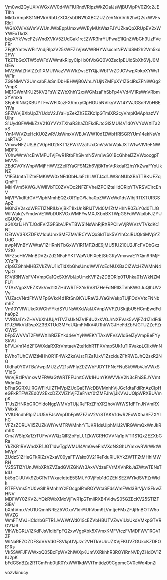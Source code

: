Vm0wd2QyUXlVWGxWV0d4WFlURndVRlpzWkZOalJsWjBUVlpPV0ZKc2JETlhh
Mk0xVmpKS1NHVkVRbUZXClZsbDNWbXBCZUZZeVNrVlViR2hvQ2sxWVFsRldi
WGhXWlVaWmVWUnJWbEppUmxwWVEyMUtWazFJYUZkaQpXRUpEV2xWYWExTkdX
bkpXYkVwcFZsWndXVkV5ZUdGak1rcEZWR3hrYUFwaE1IQnZWbGh3UzFVeFRr
ZFgKYmtwWFlrVndjRlpzV25kWFZrVjVaVWRHYWsxcmNFWldSM2h2Vm5kd2FW
TkZTbGxXTW5oWFdWWmtkRlpyClpHb0tVbGQ0V0Zsc1pEUldSbXh6VjJ0MGEw
MVZWalZhVlZZd1lXMUtWazVWWkZwaE1YQjJWbTVrZDJGVwpXbkpXYWs1WFlr
ZG9NMVY2UmxabFJsSnlDbHBHWjB0WmJYUjNZMFpXY1ZSclRsZFNiWGg2VmpK
ME1GWnMKU25KV2FsWlZWbXhhY2xsWGMzaFhSbFp4VVd4V1RsWnVRbmxYVmxa
SFpERlNkQXBUYTFwWFlXczFXRmxyClpHOU5NVlkyVW14YWJGSnRVbHBEYlVa
SFZWVjBXbUpZYUdoV2JYaHpZekZhZEZKc1pGTmlXR2cyVmpKMAphazVYUlhr
S1UydGFWMkZzV21GYVYzTXhaR3haZDFkdFJtcGlSMUl4V1d0YVYxWXlTa2xS
Ym14WVZteHcKU0ZwRVJsWmxVWEJVWW10d1ZWbHRlSGRYUm14ekNsVnJaRTVO
VmxwNFZUSjBZV0pHU25KT1ZFWkVZa1UxCmVsVldWakJXTWtwVlVteFNWMDFX
Y0hwWmVrcEhVMFU1VjFwR1RtbFhSMmN5Vm1wS01BcGhhelZZVWxocgpTMVV5
ZEdGV01rWnpWMjFHWVZZelRYaGFSM2h6VjBkTmVtRkdaR2hsYkZwaFYxUkNZ
V1F5UmtaTlZteFMKWW0xNFdGbHJaRzhLWTJ4d1JWSnNUbXBhTTBKUFZqQmFT
Mkl4Vm5KWGJVWllVbTE0ZVVOc2NFZFVhelZPClZteHdORlpYTVRSVE1rcEhV
MjVPVkdKdGVFVlphMmhEQ2xOR1pGVlJha0pZWWxWd1dsWlhjRTlXTURGSApZ
MGh3V2sxdWFETlZNRlUxVjBkT1IxUnRiRlJTVld0M1ZtMHhNR0ZuY0d0TlJG
WllWakZvYmdwVE1WbDUKVGxWMFYwMXJXbnBXTWpGSFdWWlplbFJZYUdGU00y
aGhXa1JHYTJOdFVrZGFSbVJPVTBWS1NsWnRjRXRPClIwVjRWVzVTVkdKc1Nt
OEtWV3RXZDFkV1duUmxSMFZMVlRCYWQxSldTbk5VYlhCclRUQktiMVpYZUdG
awpNVnBYWWtaV1ZHRnNTbGxWYlRFMFZtdE9jMU51U210U2JFcFVDbGxzV2t0
WFZscHhVMnBDV2xZd2NFaFYKTWpWUFlXeEtSbGRyVmxwaE1YQm9RMjFXYzFk
c1pGZGhhMHBZVkZWU1IxTldXbGhsUms1WVlYcEdNUXBaClZWcHZWMnN4VjJO
R1VtRlNWbFV4VmpCa1QxSXhVblJpUmxKVFZsZDBORlp0TUhka01sWkNZMFU1
VTAxVgpXVEZXVkVvd1lXZHdWRTFXYkRVS1ZHeFdNRll3TVhKWGJuQlhUVzVv
YUZacVNrdFhWMFpGVkd4d1RtSnQKYURaV2JYaGhVekpTUjFOdVVtcFNNbmhZ
Vm10YVlWUkdXWGhYYkdSYUNsWXdWalJXVnpWVFZUSktjbU5HCmEwdFdha0p2
VVRGa1YxZHVVbXhUUjA1TVZsUkNZV1F4U2xkVGJrNXFVak5vVjFZd1ZrdFdi
R1JZWkVkRwpXZ3BXTUd3MFdUQmFiMkV4U1hkWGJHeFdZbFJGTUZZeFZrOWtS
bFp5WVVaT2FWWXlhRlZEYkd4eVYyNWEKYTAxWFVsWldSelZyVmpBeFYySkVU
bFVLVm14d2FGWXdaRXRrVmtaeVZteHdhRTFXVmpSUk1uTjRVakpLClIxWnNT
bWhoTUhCWlZtMHhOR1F4WkZkaVJscFlZa1UxV1ZsclduZFhRWEJhQ2sxR2NG
Uldha0Y0VTBaVwpjMUZzV21sWFIyZDZWbFJDYTFNeFNuSk9WbVJoVWxSV1dG
WnVjRzlPVmxwMFRWaGtWRTFFUmtOWk1HUnYKWVVkV2N3cFhiSEJYVmtWdmQx
bFhaSGRXUlRGWFlrUlZTMVpIZUdGaE1WcDBVMnhhVjJGc1dtaFdiRnAzClpH
eGFkRTFWZEd0V2ExcDZXVlZhVjFZeFNsY0tZMFJhVjJKVVJUQlpWRXBUVmpK
T1JsZHNRbGROYldoNgpWMVpTUjJReFRrZFhXR2hoVWtWS1dFTnJNVmRXYWxK
YVlURndhRlpIZUU5VFJsWnpDbFpWZEZoV2VrSTAKV1dwR2ExWXhaSFZXYlhC
VFZsZDRUVll5ZUZkWlYwMTRWMnhrVTJKR1dsUlphMlJ2VlRGWmQxWnJkRmhX
CmJWSlpXa1ZrTUFwVWQzQlRZbFpLU1ZkWGRHOVVNa1pIVTI1S1QxZEZXbGRa
YkZKR1RVWndXR1JGT1dwTgpWMUl4Vm0weFIxVXdNSGhUYmxwRVlrWktWMVpY
ZUdzS1ZHeGFkRlZzV2xaV00yaFFWako0V21ReFduRlUKYkZWTFZtMHhiMWRH
V25STlZYUnJWbXRhZVZadGVIZGhWa3AxVVdzeFVrMXVhRkJaZWtwTENsTldU
bk5qClJUVk9ZbGRvTWxacldtdE5SMUY0VjFob1dGZEhlSEZWYkdSVFZrWldk
RTFFVms5YU0wSlhRMnhhYzFOcgplRmROYWtaSFdsWmFWd3BrVjA1SFkwZHNV
MDFWY0ZKV2JYQkRWbXMxVjFwR1pGTmliRXB4VldwS05GZEcKV25STlZFSlBV
bXhhVmxVeU1UQmhNREZ5VGxoV1drMUhVbm9LVmtjeFMxZFJjRnBOTW5oWVZG
WmFTMVJHCldrbGFTR1JvWWtWd01GcEZVbHBUTVZwVlUxUkdVMkpGTVROV1J6
VlhWbGRLVlZKdFJsVldlbFpFQ2xwVgpXbk5XVmxKMFVtczFVMDFWV1RGV1ZF
WlNaREZOZDFSdVVVdGFSVkpUVjJzd2VHTkVUbUZXVjFKUVZGUkcKZDFOR1Rs
Vk5SWFJFWWxoQ05BcFpWV2hIWXpKUmVXRkhhR3ROYlRnNVEyZHdOV1ZIU2pK
bFdGSnBZa2RTCmFnb0tjR0YxWW1kdWVtTmtidz09CgpmcGV0eWd4bnZi

vozvkinucy